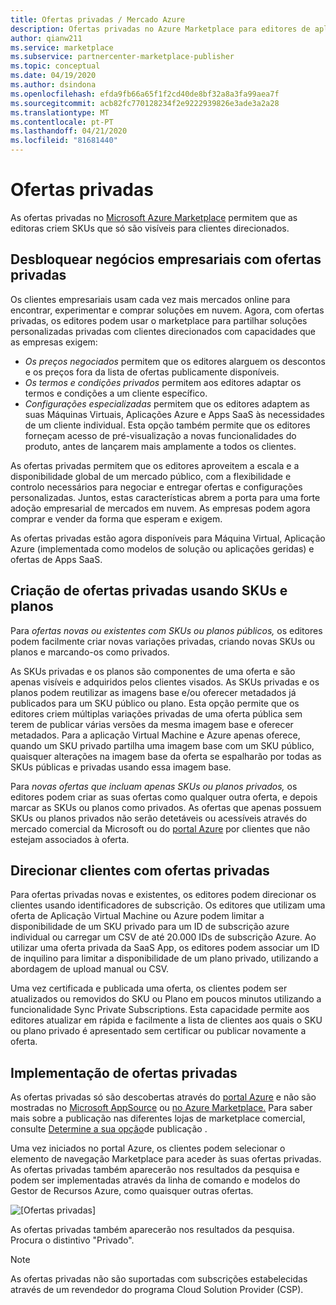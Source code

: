 ```yaml
---
title: Ofertas privadas / Mercado Azure
description: Ofertas privadas no Azure Marketplace para editores de aplicações e serviços.
author: qianw211
ms.service: marketplace
ms.subservice: partnercenter-marketplace-publisher
ms.topic: conceptual
ms.date: 04/19/2020
ms.author: dsindona
ms.openlocfilehash: efda9fb66a65f1f2cd40de8bf32a8a3fa99aea7f
ms.sourcegitcommit: acb82fc770128234f2e9222939826e3ade3a2a28
ms.translationtype: MT
ms.contentlocale: pt-PT
ms.lasthandoff: 04/21/2020
ms.locfileid: "81681440"
---
```

# <a name="private-offers"></a>Ofertas privadas

As ofertas privadas no [Microsoft Azure Marketplace](https://azuremarketplace.microsoft.com/) permitem que as editoras criem SKUs que só são visíveis para clientes direcionados.

## <a name="unlock-enterprise-deals-with-private-offers"></a>Desbloquear negócios empresariais com ofertas privadas

Os clientes empresariais usam cada vez mais mercados online para encontrar, experimentar e comprar soluções em nuvem. Agora, com ofertas privadas, os editores podem usar o marketplace para partilhar soluções personalizadas privadas com clientes direcionados com capacidades que as empresas exigem:

- *Os preços negociados* permitem que os editores alarguem os descontos e os preços fora da lista de ofertas publicamente disponíveis.
- *Os termos e condições privados* permitem aos editores adaptar os termos e condições a um cliente específico.
- *Configurações especializadas* permitem que os editores adaptem as suas Máquinas Virtuais, Aplicações Azure e Apps SaaS às necessidades de um cliente individual. Esta opção também permite que os editores forneçam acesso de pré-visualização a novas funcionalidades do produto, antes de lançarem mais amplamente a todos os clientes.

As ofertas privadas permitem que os editores aproveitem a escala e a disponibilidade global de um mercado público, com a flexibilidade e controlo necessários para negociar e entregar ofertas e configurações personalizadas. Juntos, estas características abrem a porta para uma forte adoção empresarial de mercados em nuvem. As empresas podem agora comprar e vender da forma que esperam e exigem.

As ofertas privadas estão agora disponíveis para Máquina Virtual, Aplicação Azure (implementada como modelos de solução ou aplicações geridas) e ofertas de Apps SaaS. 

<!--- Like public offers, private offers can be created and managed via the [Cloud Partner Portal](./cloud-partner-portal-orig/cloud-partner-portal-azure-private-skus.md).  Customers can be granted or revoked access to private offers in minutes.
--->

## <a name="creating-private-offers-using-skus-and-plans"></a>Criação de ofertas privadas usando SKUs e planos

Para *ofertas novas ou existentes com SKUs ou planos públicos,* os editores podem facilmente criar novas variações privadas, criando novas SKUs ou planos e marcando-os como privados.  

<!--- [Private SKUs](./cloud-partner-portal-orig/cloud-partner-portal-azure-private-skus.md) ---> 

As SKUs privadas e os planos são componentes de uma oferta e são apenas visíveis e adquiridos pelos clientes visados. As SKUs privadas e os planos podem reutilizar as imagens base e/ou oferecer metadados já publicados para um SKU público ou plano. Esta opção permite que os editores criem múltiplas variações privadas de uma oferta pública sem terem de publicar várias versões da mesma imagem base e oferecer metadados. Para a aplicação Virtual Machine e Azure apenas oferece, quando um SKU privado partilha uma imagem base com um SKU público, quaisquer alterações na imagem base da oferta se espalharão por todas as SKUs públicas e privadas usando essa imagem base.

Para *novas ofertas que incluam apenas SKUs ou planos privados,* os editores podem criar as suas ofertas como qualquer outra oferta, e depois marcar as SKUs ou planos como privados. As ofertas que apenas possuem SKUs ou planos privados não serão detetáveis ou acessíveis através do mercado comercial da Microsoft ou do [portal Azure](https://azure.microsoft.com/features/azure-portal/) por clientes que não estejam associados à oferta.

## <a name="targeting-customers-with-private-offers"></a>Direcionar clientes com ofertas privadas

Para ofertas privadas novas e existentes, os editores podem direcionar os clientes usando identificadores de subscrição. Os editores que utilizam uma oferta de Aplicação Virtual Machine ou Azure podem limitar a disponibilidade de um SKU privado para um ID de subscrição azure individual ou carregar um CSV de até 20.000 IDs de subscrição Azure. Ao utilizar uma oferta privada da SaaS App, os editores podem associar um ID de inquilino para limitar a disponibilidade de um plano privado, utilizando a abordagem de upload manual ou CSV.

Uma vez certificada e publicada uma oferta, os clientes podem ser atualizados ou removidos do SKU ou Plano em poucos minutos utilizando a funcionalidade Sync Private Subscriptions. Esta capacidade permite aos editores atualizar em rápida e facilmente a lista de clientes aos quais o SKU ou plano privado é apresentado sem certificar ou publicar novamente a oferta.

## <a name="deploying-private-offers"></a>Implementação de ofertas privadas

As ofertas privadas só são descobertas através do [portal Azure](https://azure.microsoft.com/features/azure-portal/) e não são mostradas no [Microsoft AppSource](https://appsource.microsoft.com/) ou [no Azure Marketplace.](https://azuremarketplace.microsoft.com) Para saber mais sobre a publicação nas diferentes lojas de marketplace comercial, consulte [Determine a sua opção](./determine-your-listing-type.md)de publicação .

Uma vez iniciados no portal Azure, os clientes podem selecionar o elemento de navegação Marketplace para aceder às suas ofertas privadas. As ofertas privadas também aparecerão nos resultados da pesquisa e podem ser implementadas através da linha de comando e modelos do Gestor de Recursos Azure, como quaisquer outras ofertas.

![[Ofertas privadas]](./media/marketplace-publishers-guide/private-offer.png)

As ofertas privadas também aparecerão nos resultados da pesquisa. Procura o distintivo "Privado".

>[!Note]
>As ofertas privadas não são suportadas com subscrições estabelecidas através de um revendedor do programa Cloud Solution Provider (CSP).

<!---
## Next steps

To start using private offers, follow the steps in the [Private SKUs and Plans](./cloud-partner-portal-orig/cloud-partner-portal-azure-private-skus.md) guide.

--->